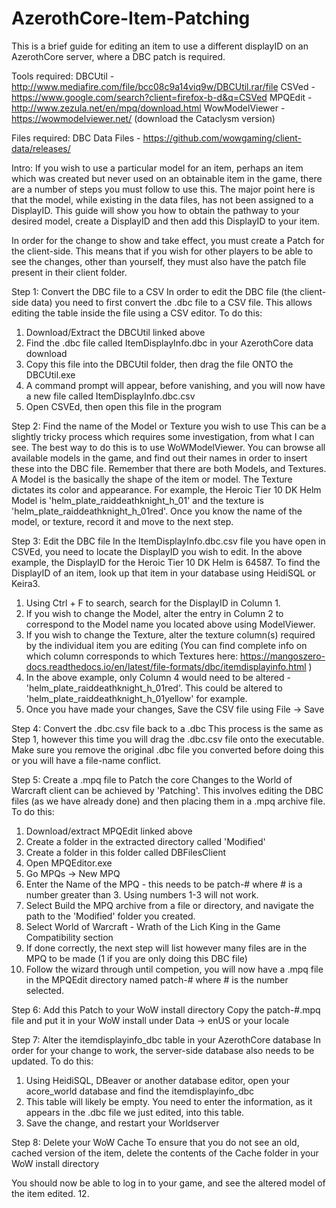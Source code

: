 # AzerothCore-Item-Patching

This is a brief guide for editing an item to use a different displayID on an AzerothCore server, where a DBC patch is required.

Tools required:
DBCUtil - http://www.mediafire.com/file/bcc08c9a14viq9w/DBCUtil.rar/file
CSVed - https://www.google.com/search?client=firefox-b-d&q=CSVed
MPQEdit - http://www.zezula.net/en/mpq/download.html
WowModelViewer - https://wowmodelviewer.net/ (download the Cataclysm version)

Files required:
DBC Data Files - https://github.com/wowgaming/client-data/releases/

Intro:
If you wish to use a particular model for an item, perhaps an item which was created but never used on an obtainable item in the game, there are a number of steps you must follow to use this. The major point here is that the model, while existing in the data files, has not been assigned to a DisplayID. This guide will show you how to obtain the pathway to your desired model, create a DisplayID and then add this DisplayID to your item.

In order for the change to show and take effect, you must create a Patch for the client-side. This means that if you wish for other players to be able to see the changes, other than yourself, they must also have the patch file present in their client folder.

Step 1: Convert the DBC file to a CSV
In order to edit the DBC file (the client-side data) you need to first convert the .dbc file to a CSV file. This allows editing the table inside the file using a CSV editor. To do this:
  1. Download/Extract the DBCUtil linked above
  2. Find the .dbc file called ItemDisplayInfo.dbc in your AzerothCore data download
  3. Copy this file into the DBCUtil folder, then drag the file ONTO the DBCUtil.exe
  4. A command prompt will appear, before vanishing, and you will now have a new file called ItemDisplayInfo.dbc.csv
  5. Open CSVEd, then open this file in the program

Step 2: Find the name of the Model or Texture you wish to use
This can be a slightly tricky process which requires some investigation, from what I can see. The best way to do this is to use WoWModelViewer. You can browse all available models in the game, and find out their names in order to insert these into the DBC file. Remember that there are both Models, and Textures. A Model is the basically the shape of the item or model. The Texture dictates its color and appearance. For example, the Heroic Tier 10 DK Helm Model is 'helm_plate_raiddeathknight_h_01' and the texture is 'helm_plate_raiddeathknight_h_01red'. Once you know the name of the model, or texture, record it and move to the next step.

Step 3: Edit the DBC file
In the ItemDisplayInfo.dbc.csv file you have open in CSVEd, you need to locate the DisplayID you wish to edit. In the above example, the DisplayID for the Heroic Tier 10 DK Helm is 64587. To find the DisplayID of an item, look up that item in your database using HeidiSQL or Keira3.
  1. Using Ctrl + F to search, search for the DisplayID in Column 1.
  2. If you wish to change the Model, alter the entry in Column 2 to correspond to the Model name you located above using ModelViewer.
  3. If you wish to change the Texture, alter the texture column(s) required by the individual item you are editing (You can find complete info on which column corresponds to which Textures here: https://mangoszero-docs.readthedocs.io/en/latest/file-formats/dbc/itemdisplayinfo.html )
  4. In the above example, only Column 4 would need to be altered - 'helm_plate_raiddeathknight_h_01red'. This could be altered to 'helm_plate_raiddeathknight_h_01yellow' for example.
  5. Once you have made your changes, Save the CSV file using File -> Save

Step 4: Convert the .dbc.csv file back to a .dbc
This process is the same as Step 1, however this time you will drag the .dbc.csv file onto the executable. Make sure you remove the original .dbc file you converted before doing this or you will have a file-name conflict.

Step 5: Create a .mpq file to Patch the core
Changes to the World of Warcraft client can be achieved by 'Patching'. This involves editing the DBC files (as we have already done) and then placing them in a .mpq archive file. To do this:
  1. Download/extract MPQEdit linked above
  2. Create a folder in the extracted directory called 'Modified'
  3. Create a folder in this folder called DBFilesClient
  4. Open MPQEditor.exe
  5. Go MPQs -> New MPQ
  6. Enter the Name of the MPQ - this needs to be patch-# where # is a number greater than 3. Using numbers 1-3 will not work.
  7. Select Build the MPQ archive from a file or directory, and navigate the path to the 'Modified' folder you created.
  8. Select World of Warcraft - Wrath of the Lich King in the Game Compatibility section
  9. If done correctly, the next step will list however many files are in the MPQ to be made (1 if you are only doing this DBC file)
  10. Follow the wizard through until competion, you will now have a .mpq file in the MPQEdit directory named patch-# where # is the number selected.

Step 6: Add this Patch to your WoW install directory
Copy the patch-#.mpq file and put it in your WoW install under Data -> enUS or your locale

Step 7: Alter the itemdisplayinfo_dbc table in your AzerothCore database
In order for your change to work, the server-side database also needs to be updated. To do this:
  1. Using HeidiSQL, DBeaver or another database editor, open your acore_world database and find the itemdisplayinfo_dbc
  2. This table will likely be empty. You need to enter the information, as it appears in the .dbc file we just edited, into this table.
  3. Save the change, and restart your Worldserver

Step 8: Delete your WoW Cache
To ensure that you do not see an old, cached version of the item, delete the contents of the Cache folder in your WoW install directory

You should now be able to log in to your game, and see the altered model of the item edited.
  12. 

